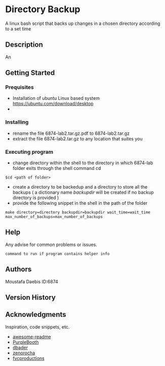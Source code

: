 # Directory Backup

A linux bash script that backs up changes in a chosen directory according to a set time

## Description

An 

## Getting Started

### Prequisites 

* Installation of ubuntu Linux based system
https://ubuntu.com/download/desktop
*

### Installing

* rename the file 6874-lab2.tar.gz.pdf to 6874-lab2.tar.gz
* extract the file 6874-lab2.tar.gz to any location that suites you

### Executing program

* change directory within the shell to the directory in which 6874-lab folder exits through the shell command cd
```
$cd <path of folder>
```
* create a directory to be backedup and a directory to store all the backups ( a dictionary name *backupdir* will be created if no backup directory is provided  )
* provide the following snippet in the shell in the path of the folder 
```
make directory=directory backupdir=backupdir wait_time=wait_time max_number_of_backups=max_number_of_backups
```

## Help

Any advise for common problems or issues.
```
command to run if program contains helper info
```

## Authors

Moustafa Daebis
ID:6874


## Version History




## Acknowledgments

Inspiration, code snippets, etc.
* [awesome-readme](https://github.com/matiassingers/awesome-readme)
* [PurpleBooth](https://gist.github.com/PurpleBooth/109311bb0361f32d87a2)
* [dbader](https://github.com/dbader/readme-template)
* [zenorocha](https://gist.github.com/zenorocha/4526327)
* [fvcproductions](https://gist.github.com/fvcproductions/1bfc2d4aecb01a834b46)
